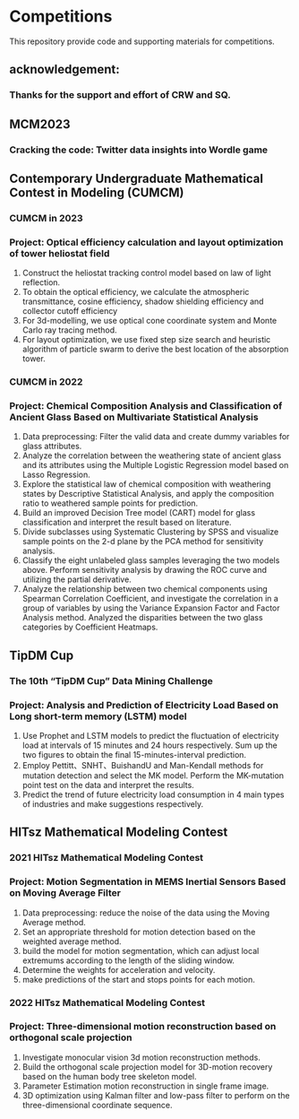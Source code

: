 # Competitions
This repository provide code and supporting materials for competitions. 



## acknowledgement: 
### Thanks for the support and effort of CRW and SQ. 

## MCM2023
### Cracking the code: Twitter data insights into Wordle game 


## Contemporary Undergraduate Mathematical Contest in Modeling (CUMCM)
### CUMCM in 2023
### Project:  Optical efficiency calculation and layout optimization of tower heliostat field

1.	Construct the heliostat tracking control model based on law of light reflection.
2. To obtain the optical efficiency, we calculate the atmospheric transmittance, cosine efficiency, shadow shielding efficiency and collector cutoff efficiency
3. For 3d-modelling, we use optical cone coordinate system and Monte Carlo ray tracing method. 
4. For layout optimization, we use fixed step size search and heuristic algorithm of particle swarm to derive the best location of the absorption tower.

### CUMCM in 2022
### Project: Chemical Composition Analysis and Classification of Ancient Glass Based on Multivariate Statistical Analysis 

1.	Data preprocessing: Filter the valid data and create dummy variables for glass attributes.
2.	Analyze the correlation between the weathering state of ancient glass and its attributes using the Multiple Logistic Regression model based on Lasso Regression.
3.	Explore the statistical law of chemical composition with weathering states by Descriptive Statistical Analysis, and apply the composition ratio to weathered sample points for prediction.
4.	Build an improved Decision Tree model (CART) model for glass classification and interpret the result based on literature.
5. Divide subclasses using Systematic Clustering by SPSS and visualize sample points on the 2-d plane by the PCA method for sensitivity analysis.
6. Classify the eight unlabeled glass samples leveraging the two models above. Perform sensitivity analysis by drawing the ROC curve and utilizing the partial derivative. 
7. Analyze the relationship between two chemical components using Spearman Correlation Coefficient, and investigate the correlation in a group of variables by using the Variance Expansion Factor and Factor Analysis method. Analyzed the disparities between the two glass categories by Coefficient Heatmaps. 





## TipDM Cup
### The 10th  “TipDM Cup” Data Mining Challenge	
### Project: Analysis and Prediction of Electricity Load Based on Long short-term memory (LSTM) model

1. Use Prophet and LSTM models to predict the fluctuation of electricity load at intervals of 15 minutes and 24 hours respectively. Sum up the two figures to obtain the final 15-minutes-interval prediction.
2. Employ Pettitt、SNHT、BuishandU and Man-Kendall methods for mutation detection and select the MK model. Perform the MK-mutation point test on the data and interpret the results.
3. Predict the trend of future electricity load consumption in 4 main types of industries and make suggestions respectively.


## HITsz Mathematical Modeling Contest 	
### 2021 HITsz Mathematical Modeling Contest
### Project: Motion Segmentation in MEMS Inertial Sensors Based on Moving Average Filter


1. Data preprocessing: reduce the noise of the data using the Moving Average method.
2. Set an appropriate threshold for motion detection based on the weighted average method.
3. build the model for motion segmentation, which can adjust local extremums according to the length of the sliding window.
4. Determine the weights for acceleration and velocity. 
5. make predictions of the start and stops points for each motion.

### 2022 HITsz Mathematical Modeling Contest
### Project: Three-dimensional motion reconstruction based on orthogonal scale projection

1. Investigate monocular vision 3d motion reconstruction methods.
2. Build the orthogonal scale projection model for 3D-motion recovery based on the human body tree skeleton model.
3. 	Parameter Estimation motion reconstruction in single frame image.
4. 3D optimization using Kalman filter and low-pass filter to perform on the three-dimensional coordinate sequence. 

